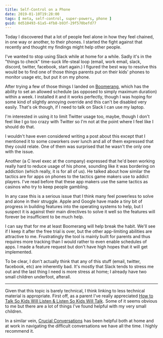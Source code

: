 ```yaml
---
title: Self-Control on a Phone
date: 2019-01-10T19:28:00
tags: [ meta, self-control, super-powers, phone ]
guid: 0d510493-61a5-4fb8-b93f-29f570befd77
---
```

Today I discovered that a lot of people feel alone in how they feel chained, in
one way or another, to their phones.  I started the fight against that recently
and thought my findings might help other people.

<!--more-->

I've wanted to stop using Slack while at home for a while.  Sadly it's in the
"things to check" time-suck life-steal loop (email, work email, slack, discord,
twitter, facebook, start again.)  I figured the best way to resolve this would
be to find one of those things parents put on their kids' phones to monitor usage
etc, but put it on my phone.

After trying a few of those things I landed on
[Boomerang](https://useboomerang.com/), which has the ability to set an allowed
schedule (as opposed to simply maximum duration) within a week.  I installed it
and it works perfectly, though I was hoping for some kind of slightly annoying
override and this can't be disabled very easily.  That's ok though, if I need to
talk on Slack I can use my laptop.

I'm interested in using it to limit Twitter usage too, maybe, though I don't
feel like I go too crazy with Twitter so I'm not at the point where I feel like
I should do that.

I wouldn't have even considered writing a post about this except that I
mentioned it to some coworkers over lunch and all of them expressed that they
could relate.  One of them was surprised that he wasn't the only one with the
issue.

Another (a C level exec at the company) expressed that he'd been working really
hard to reduce usage of his phone, sounding like it was bordering on addiction
(which really, it is for all of us).  He talked about how similar the tactics
are for apps on phones to the tactics game makers use to addict players.  I've
read before that these app makers use the same tactics as casinos who try to
keep people gambling.

In any case this is a serious issue that I think many feel powerless to solve
and alone in their struggle.  Apple and Google have made a tiny bit of progress
in building features into the operating systems to help, but I suspect it is
against their main directives to solve it well so the features will forever be
insufficient to be much help.

I can say that for me at least Boomerang will help break the habit.  We'll see
if I keep it after the free trial is over, but the other app-limiting abilities
are attractive to me.  Frustratingly the tool is mainly built for parents and
thus requires more tracking than I would rather to even enable schedules of
apps.  I made a feature request but don't have high hopes that it will get
implemented.

To be clear, I don't actually think that any of this stuff (email, twitter,
facebook, etc) are inherently bad.  It's mostly that Slack tends to stress me
out and the last thing I need is more stress at home; I already have two small
children underfoot, afterall.

---

Given that this topic is barely technical, I think linking to less technical
material is appropriate.  First off, as a parent I've really appreciated
<a target="_blank" href="https://www.amazon.com/gp/product/1451663889/ref=as_li_tl?ie=UTF8&camp=1789&creative=9325&creativeASIN=1451663889&linkCode=as2&tag=afoolishmanif-20&linkId=da1b04942e926be07bf0806906731f1a">How to Talk So Kids Will Listen &amp; Listen So Kids Will Talk</a><img src="//ir-na.amazon-adsystem.com/e/ir?t=afoolishmanif-20&l=am2&o=1&a=1451663889" width="1" height="1" border="0" alt="" style="border:none !important; margin:0px !important;" />.
Some of it seems obvious to me but there are a lot of things I've found helpful
with my very small children.

In a similar vein,
<a target="_blank" href="https://www.amazon.com/gp/product/0071771328/ref=as_li_tl?ie=UTF8&camp=1789&creative=9325&creativeASIN=0071771328&linkCode=as2&tag=afoolishmanif-20&linkId=648e26334c9635318e0d49a0868c799f">Crucial Conversations</a><img src="//ir-na.amazon-adsystem.com/e/ir?t=afoolishmanif-20&l=am2&o=1&a=0071771328" width="1" height="1" border="0" alt="" style="border:none !important; margin:0px !important;" />
has been helpful both at home and at work in navigating the difficult
conversations we have all the time.  I highly recommend it.
